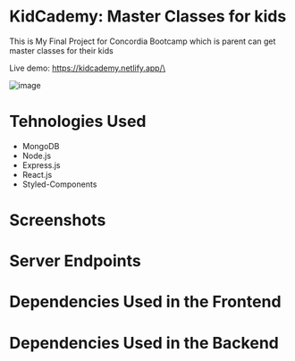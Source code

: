 # KidCademy: Master Classes for kids

This is My Final Project for Concordia Bootcamp which is parent can get master classes for their kids

Live demo: https://kidcademy.netlify.app/\

![image](https://user-images.githubusercontent.com/78935540/124955645-3420c600-dfe5-11eb-8d34-bbb89e67aaa0.png)


# Tehnologies Used

* MongoDB
* Node.js
* Express.js
* React.js
* Styled-Components

# Screenshots


# Server Endpoints


# Dependencies Used in the Frontend


# Dependencies Used in the Backend




